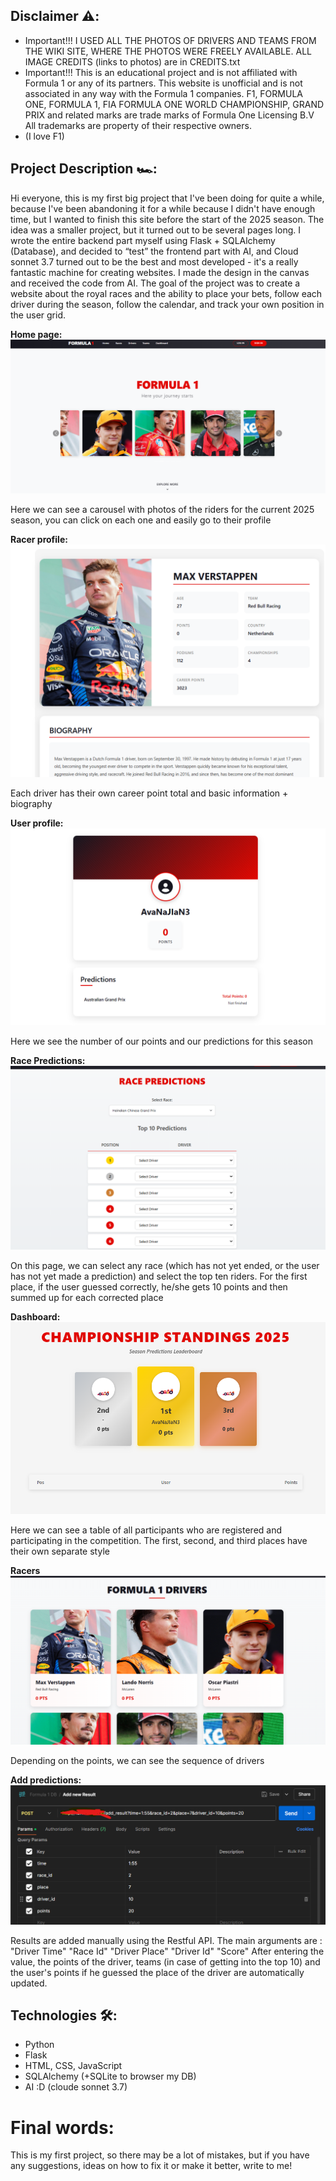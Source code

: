 ﻿## Disclaimer ⚠️:
- Important!!! I USED ALL THE PHOTOS OF DRIVERS AND TEAMS FROM THE WIKI SITE, WHERE THE PHOTOS WERE FREELY AVAILABLE. ALL IMAGE CREDITS (links to photos) are in CREDITS.txt
- Important!!! This is an educational project and is not affiliated with Formula 1 or any of its partners. This website is unofficial and is not associated in any way with the Formula 1 companies. F1, FORMULA ONE, FORMULA 1, FIA FORMULA ONE WORLD CHAMPIONSHIP, GRAND PRIX and related marks are trade marks of Formula One Licensing B.V All trademarks are property of their respective owners.
- (I love F1)


## Project Description 🏎️: 
Hi everyone, this is my first big project that I've been doing for quite a while, because I've been abandoning it for a while because I didn't have enough time, but I wanted to finish this site before the start of the 2025 season. The idea was a smaller project, but it turned out to be several pages long. I wrote the entire backend part myself using Flask + SQLAlchemy (Database), and decided to “test” the frontend part with AI, and Cloud sonnet 3.7 turned out to be the best and most developed - it's a really fantastic machine for creating websites. I made the design in the canvas and received the code from AI.
The goal of the project was to create a website about the royal races and the ability to place your bets, follow each driver during the season, follow the calendar, and track your own position in the user grid.

**Home page:**
![Home page](images/homepage.png)

Here we can see a carousel with photos of the riders for the current 2025 season, you can click on each one and easily go to their profile

**Racer profile:**
![Driver profile](images/driver_profile.png)

Each driver has their own career point total and basic information + biography

**User profile:**
![User profile](images/user_profile.png)

Here we see the number of our points and our predictions for this season

**Race Predictions:**
![Race predictions](images/race_predictions.png)

On this page, we can select any race (which has not yet ended, or the user has not yet made a prediction) and select the top ten riders. 
For the first place, if the user guessed correctly, he/she gets 10 points and then summed up for each corrected place

**Dashboard:**
![Dashboard](images/dasboard.png)

Here we can see a table of all participants who are registered and participating in the competition. 
The first, second, and third places have their own separate style

**Racers**
![Racers](images/racers.png)

Depending on the points, we can see the sequence of drivers

**Add predictions:**
![Predictions](images/add_predictions.png)

Results are added manually using the Restful API. The main arguments are :
"Driver Time"
"Race Id"
"Driver Place"
"Driver Id"
"Score"
After entering the value, the points of the driver, teams (in case of getting into the top 10) and the user's points if he guessed the place of the driver are automatically updated.

## Technologies 🛠:
- Python
- Flask
- HTML, CSS, JavaScript
- SQLAlchemy (+SQLite to browser my DB)
- AI :D (cloude sonnet 3.7) 

# Final words:
This is my first project, so there may be a lot of mistakes, but if you have any suggestions, ideas on how to fix it or make it better, write to me!